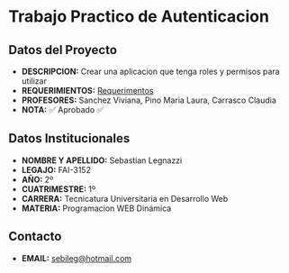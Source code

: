 # Trabajo Practico de Autenticacion 
## Datos del Proyecto
- **DESCRIPCION:** Crear una aplicacion que tenga roles y permisos para utilizar
- **REQUERIMIENTOS:** [Requerimentos](https://drive.google.com/file/d/1924NGbjxdCryYf4G6B16lkrdW0gNwgph/view?usp=sharing)
- **PROFESORES:** Sanchez Viviana, Pino Maria Laura, Carrasco Claudia
- **NOTA:** :white_check_mark: Aprobado :white_check_mark:
## Datos Institucionales
- **NOMBRE Y APELLIDO:** Sebastian Legnazzi
- **LEGAJO:** FAI-3152
- **AÑO:** 2º
- **CUATRIMESTRE:** 1º
- **CARRERA:** Tecnicatura Universitaria en Desarrollo Web
- **MATERIA:** Programacion WEB Dinámica
## Contacto
- **EMAIL:** sebileg@hotmail.com
